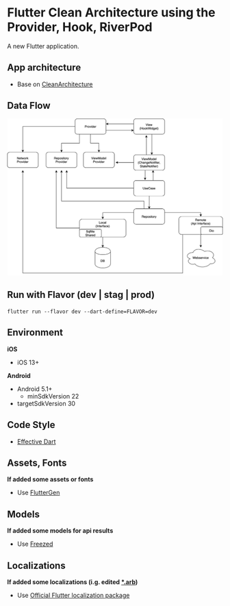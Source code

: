 # Flutter Clean Architecture using the Provider, Hook, RiverPod

A new Flutter application.

## App architecture
- Base on [CleanArchitecture](https://blog.cleancoder.com/uncle-bob/2012/08/13/the-clean-architecture.html)

## Data Flow
![Structure](files/RiverFlutter.jpg "Data flow")

## Run with Flavor (dev | stag | prod)

`flutter run --flavor dev --dart-define=FLAVOR=dev`

## Environment

**iOS**
- iOS 13+

**Android**
- Android 5.1+
    - minSdkVersion 22
- targetSdkVersion 30

## Code Style
- [Effective Dart](https://dart.dev/guides/language/effective-dart)

## Assets, Fonts

**If added some assets or fonts**

- Use [FlutterGen](https://github.com/FlutterGen/flutter_gen/)

## Models

**If added some models for api results**

- Use [Freezed](https://pub.dev/packages/freezed)

## Localizations

**If added some localizations (i.g. edited [*.arb](https://github.com/wasabeef/flutter-architecture-blueprints/tree/main/lib/l10n))**

- Use [Official Flutter localization package](https://docs.google.com/document/d/10e0saTfAv32OZLRmONy866vnaw0I2jwL8zukykpgWBc)
